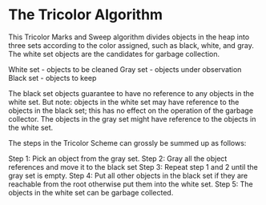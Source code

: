 # The Tricolor Algorithm

This Tricolor Marks and Sweep algorithm divides objects in the heap into three sets according to the color assigned, such as black, white, and gray. The white set objects are the candidates for garbage collection.

White set  - objects to be cleaned
Gray set - objects under observation
Black set  - objects to keep

The black set objects guarantee to have no reference to any objects in the white set. But note: objects in the white set may have reference to the objects in the black set; this has no effect on the operation of the garbage collector. The objects in the gray set might have reference to the objects in the white set.

The steps in the Tricolor Scheme can grossly be summed up as follows:

Step 1: Pick an object from the gray set.
Step 2: Gray all the object references and move it to the black set
Step 3: Repeat step 1 and 2 until the gray set is empty.
Step 4: Put all other objects in the black set if they are reachable from the root otherwise put them into the white set.
Step 5: The objects in the white set can be garbage collected.

